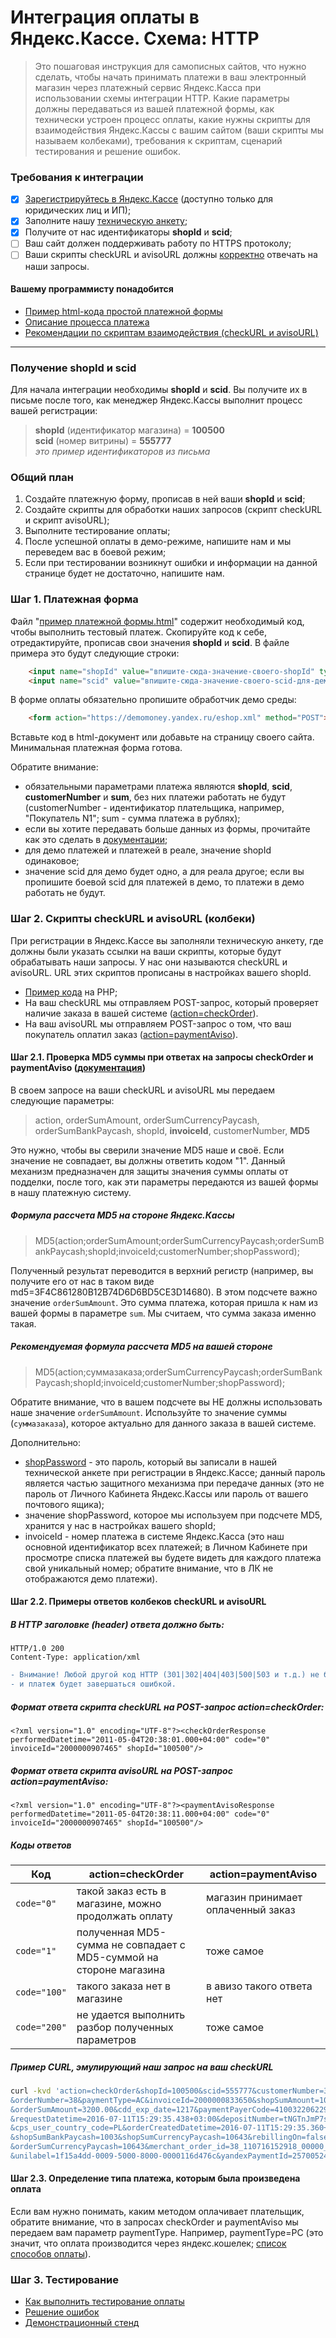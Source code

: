 <!-- > [начало интеграции](#Начало-интеграции), [общий план](#Общий-план), [платежная форма](#Шаг-1-Платежная-форма), [обзор](#Шаг-2-Скрипты-checkurl-и-avisourl-колбеки) check aviso, [md5](#Шаг-21-Проверка-md5-суммы-при-ответах-на-запросы-checkorder-и-paymentaviso-документация), [xml-примеры ответов](#Шаг-22-Примеры-ответов-колбеков-checkurl-и-avisourl), [коды ответов](#Коды-ответов), [curl](#Пример-curl-эмулирующий-наш-запрос-на-ваш-checkurl), [тестирование](#Шаг-3-Тестирование) -->

Интеграция оплаты в Яндекс.Кассе. Схема: HTTP
=====================================================

> Это пошаговая инструкция для самописных сайтов, что нужно сделать, чтобы начать принимать платежи в ваш электронный магазин через платежный сервис Яндекс.Касса при использовании схемы интеграции HTTP. Какие параметры должны передаваться из вашей платежной формы, как технически устроен процесс оплаты, какие нужны скрипты для взаимодействия Яндекс.Кассы с вашим сайтом (ваши скрипты мы называем колбеками), требования к скриптам, сценарий тестирования и решение ошибок.

[test]: http://test

### Требования к интеграции
- [x] [Зарегистрируйтесь в Яндекс.Кассе](https://money.yandex.ru/joinups/) (доступно только для юридических лиц и ИП);
- [x] Заполните нашу [техническую анкету](https://tech.yandex.ru/money/doc/payment-solution/shop-config/intro-docpage/);
- [x] Получите от нас идентификаторы **shopId** и **scid**;
- [ ] Ваш сайт должен поддерживать работу по HTTPS протоколу;
- [ ] Ваши скрипты checkURL и avisoURL должны [корректно](#Шаг-22-Примеры-ответов-колбеков-checkurl-и-avisourl) отвечать на наши запросы.

#### Вашему программисту понадобится
* [Пример html-кода простой платежной формы](https://github.com/yandex-money/yandex-money-joinup/blob/master/demo/021%20пример%20платежной%20формы.html)
* [Описание процесса платежа](https://github.com/yandex-money/yandex-money-joinup/blob/master/demo/020%20описание%20процесс%20платежа.md)
* [Рекомендации по скриптам взаимодействия (checkURL и avisoURL)](#Шаг-2-Скрипты-checkurl-и-avisourl-колбеки)

---

### Получение shopId и scid

Для начала интеграции необходимы **shopId** и **scid**. Вы получите их в письме после того, как менеджер Яндекс.Кассы выполнит процесс вашей регистрации:
> **shopId** (идентификатор магазина) = **100500**  
> **scid** (номер витрины) = **555777**  
> _это пример идентификаторов из письма_

### Общий план

1. Создайте платежную форму, прописав в ней ваши **shopId** и **scid**;
2. Создайте скрипты для обработки наших запросов (скрипт checkURL и скрипт avisoURL);
3. Выполните тестирование оплаты;
4. После успешной оплаты в демо-режиме, напишите нам и мы переведем вас в боевой режим;
5. Если при тестировании возникнут ошибки и информации на данной странице будет не достаточно, напишите нам.

### Шаг 1. Платежная форма
Файл "[пример платежной формы.html](https://github.com/yandex-money/yandex-money-joinup/blob/master/demo/021%20пример%20платежной%20формы.html)" содержит необходимый код, чтобы выполнить тестовый платеж. Скопируйте код к себе, отредактируйте, прописав свои значения **shopId** и **scid**. В файле примера это будут следующие строки:

```html
    <input name="shopId" value="впишите-сюда-значение-своего-shopId" type="hidden">
    <input name="scid" value="впишите-сюда-значение-своего-scid-для-демо-режима" type="hidden">
```

В форме оплаты обязательно пропишите обработчик демо среды:
```html
    <form action="https://demomoney.yandex.ru/eshop.xml" method="POST">
```

Вставьте код в html-документ или добавьте на страницу своего сайта. Минимальная платежная форма готова.

Обратите внимание:
* обязательными параметрами платежа являются **shopId**, **scid**, **customerNumber** и **sum**, без них платежи работать не будут (customerNumber - идентификатор плательщика, например, "Покупатель N1"; sum - сумма платежа в рублях);
* если вы хотите передавать больше данных из формы, прочитайте как это сделать в [документации](https://tech.yandex.ru/money/doc/payment-solution/payment-form/payment-form-http-docpage/);
* для демо платежей и платежей в реале, значение shopId одинаковое;
* значение scid для демо будет одно, а для реала другое; если вы пропишите боевой scid для платежей в демо, то платежи в демо работать не будут.

### Шаг 2. Скрипты checkURL и avisoURL (колбеки)

При регистрации в Яндекс.Кассе вы заполняли техническую анкету, где должны были указать ссылки на ваши скрипты, которые будут обрабатывать наши запросы. У нас они называются checkURL и avisoURL. URL этих скриптов прописаны в настройках вашего shopId.

* [Пример кода](https://github.com/yandex-money/yandex-money-kassa-example/blob/master/src/YaMoneyCommonHttpProtocol.php#L102) на PHP;
* На ваш checkURL мы отправляем POST-запрос, который проверяет наличие заказа в вашей системе ([action=checkOrder](https://tech.yandex.ru/money/doc/payment-solution/payment-notifications/payment-notifications-check-docpage/)).
* На ваш avisoURL мы отправляем POST-запрос о том, что ваш покупатель оплатил заказ ([action=paymentAviso](https://tech.yandex.ru/money/doc/payment-solution/payment-notifications/payment-notifications-aviso-docpage/)).

#### Шаг 2.1. Проверка MD5 суммы при ответах на запросы checkOrder и paymentAviso ([документация](https://tech.yandex.ru/money/doc/payment-solution/payment-notifications/payment-notifications-http-docpage/))

В своем запросе на ваши checkURL и avisoURL мы передаем следующие параметры:
> action, orderSumAmount, orderSumCurrencyPaycash, orderSumBankPaycash, shopId, **invoiceId**, customerNumber, **MD5**

Это нужно, чтобы вы сверили значение MD5 наше и своё. Если значение не совпадает, вы должны ответить кодом "1". Данный механизм предназначен для защиты значения суммы оплаты от подделки, после того, как эти параметры передаются из вашей формы в нашу платежную систему.

##### Формула рассчета MD5 на стороне Яндекс.Кассы
> MD5(action;orderSumAmount;orderSumCurrencyPaycash;orderSumBankPaycash;shopId;invoiceId;customerNumber;shopPassword);

Полученный результат переводится в верхний регистр (например, вы получите его от нас в таком виде md5=3F4C861280B12B74D6D6BD5CE3D14680).
В этом подсчете важно значение `orderSumAmount`. Это сумма платежа, которая пришла к нам из вашей формы в параметре `sum`. Мы считаем, что сумма заказа именно такая.

##### Рекомендуемая формула рассчета MD5 на вашей стороне
> MD5(action;суммазаказа;orderSumCurrencyPaycash;orderSumBankPaycash;shopId;invoiceId;customerNumber;shopPassword);

Обратите внимание, что в вашем подсчете вы НЕ должны использовать наше значение `orderSumAmount`. Используйте то значение суммы (`суммазаказа`), которое актуально для данного заказа в вашей системе.

Дополнительно:

* [shopPassword](/demo/shopPassword-теханкета-ЛК-Кассы.png) - это пароль, который вы записали в нашей технической анкете при регистрации в Яндекс.Кассе; данный пароль является частью защитного механизма при передаче данных (это не пароль от Личного Кабинета Яндекс.Кассы или пароль от вашего почтового ящика);
* значение shopPassword, которое мы используем при подсчете MD5, хранится у нас в настройках вашего shopId;
* invoiceId - номер платежа в системе Яндекс.Касса (это наш основной идентификатор всех платежей; в Личном Кабинете при просмотре списка платежей вы будете видеть для каждого платежа свой уникальный номер; обратите внимание, что в ЛК не отображаются демо платежи).

#### Шаг 2.2. Примеры ответов колбеков checkURL и avisoURL

##### В HTTP заголовке (header) ответа должно быть:
`HTTP/1.0 200`  
`Content-Type: application/xml`
```diff
- Внимание! Любой другой код HTTP (301|302|404|403|500|503 и т.д.) не будет считаться корректным ответом
- и платеж будет завершаться ошибкой.
```

##### Формат ответа скрипта checkURL на POST-запрос action=checkOrder:
`<?xml version="1.0" encoding="UTF-8"?><checkOrderResponse performedDatetime="2011-05-04T20:38:01.000+04:00" code="0" invoiceId="2000000907465" shopId="100500"/>`

##### Формат ответа скрипта avisoURL на POST-запрос action=paymentAviso:
`<?xml version="1.0" encoding="UTF-8"?><paymentAvisoResponse performedDatetime="2011-05-04T20:38:11.000+04:00" code="0" invoiceId="2000000907465" shopId="100500"/>`

##### Коды ответов
| Код         | action=checkOrder                             | action=paymentAviso                           |
| ----------- | --------------------------------------------- | --------------------------------------------- |
| `code="0"`  | такой заказ есть в магазине, можно продолжать оплату |  магазин принимает оплаченный заказ    |
| `code="1"`  | полученная MD5-сумма не совпадает с MD5-суммой на стороне магазина | тоже самое               |
| `code="100"`| такого заказа нет в магазине                                       | в авизо такого ответа нет| 
| `code="200"`| не удается выполнить разбор полученных параметров                  | тоже самое               |

##### Пример CURL, эмулирующий наш запрос на ваш checkURL
```bash
curl -kvd 'action=checkOrder&shopId=100500&scid=555777&customerNumber=32&cdd_pan_mask=444444|4448 \
&orderNumber=38&paymentType=AC&invoiceId=2000000833650&shopSumAmount=100.00&md5=2A409E2B81D7A77A2B745A2F62916C42 \
&orderSumAmount=3200.00&cdd_exp_date=1217&paymentPayerCode=4100322062290&cdd_rrn=&external_id=deposit \
&requestDatetime=2016-07-11T15:29:35.438+03:00&depositNumber=tNGTnJmP7sPdWnPiSeOXLUFLB5MZ.001f.201607 \
&cps_user_country_code=PL&orderCreatedDatetime=2016-07-11T15:29:35.360+03:00&sk=yed009c9df4e4f0a47d15e20d4af3231e \
&shopSumBankPaycash=1003&shopSumCurrencyPaycash=10643&rebillingOn=false&orderSumBankPaycash=1003&cps_region_id=213 \
&orderSumCurrencyPaycash=10643&merchant_order_id=38_110716152918_00000_64759 \
&unilabel=1f15a4dd-0009-5000-8000-0000116d476c&yandexPaymentId=2570052456918' https://yousite/checkURL-script.php
```

#### Шаг 2.3. Определение типа платежа, которым была произведена оплата
Если вам нужно понимать, каким методом оплачивает плательщик, обратите внимание, что в запросах checkOrder и paymentAviso мы передаем вам параметр paymentType. Например, paymentType=PC (это значит, что оплата производится через яндекс.кошелек; [список способов оплаты](https://tech.yandex.ru/money/doc/payment-solution/reference/payment-type-codes-docpage/)).

### Шаг 3. Тестирование

* [Как выполнить тестирование оплаты](https://github.com/yandex-money/yandex-money-joinup/blob/master/demo/030%20тестирование.md)
* [Решение ошибок](https://github.com/yandex-money/yandex-money-joinup/blob/master/demo/031%20решение%20ошибок.md)
* [Демонстрационный стенд](https://github.com/yandex-money/yandex-money-joinup/blob/master/demo/032%20демо%20стенд.md)
